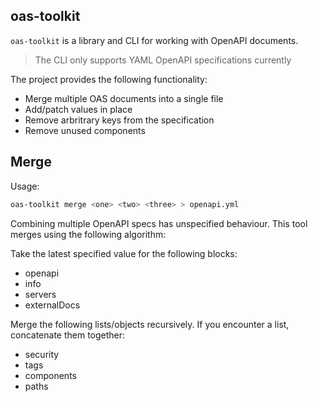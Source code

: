 ## oas-toolkit

`oas-toolkit` is a library and CLI for working with OpenAPI documents.

> The CLI only supports YAML OpenAPI specifications currently

The project provides the following functionality:

- Merge multiple OAS documents into a single file
- Add/patch values in place
- Remove arbritrary keys from the specification
- Remove unused components

## Merge

Usage:

```bash
oas-toolkit merge <one> <two> <three> > openapi.yml
```

Combining multiple OpenAPI specs has unspecified behaviour. This tool merges using the following algorithm:

Take the latest specified value for the following blocks:

- openapi
- info
- servers
- externalDocs

Merge the following lists/objects recursively. If you encounter a list, concatenate them together:

- security
- tags
- components
- paths
